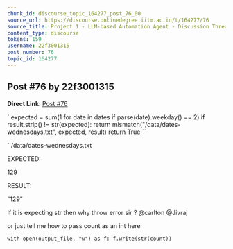 ```yaml
---
chunk_id: discourse_topic_164277_post_76_00
source_url: https://discourse.onlinedegree.iitm.ac.in/t/164277/76
source_title: Project 1 - LLM-based Automation Agent - Discussion Thread [TDS Jan 2025]
content_type: discourse
tokens: 159
username: 22f3001315
post_number: 76
topic_id: 164277
---
```


## Post #76 by 22f3001315

**Direct Link**: [Post #76](https://discourse.onlinedegree.iitm.ac.in/t/164277/76)

` expected = sum(1 for date in dates if parse(date).weekday() == 2)
 if result.strip() != str(expected):
 return mismatch("/data/dates-wednesdays.txt", expected, result)
 return True```

`
 /data/dates-wednesdays.txt

EXPECTED:

129

RESULT:

“129”

If it is expecting str then why throw error sir ? @carlton @Jivraj

or just tell me how to pass count as an int here

`with open(output_file, "w") as f:
 f.write(str(count)) 
`
